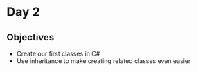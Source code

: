 # Day 2

## Objectives
* Create our first classes in C#
* Use inheritance to make creating related classes even easier